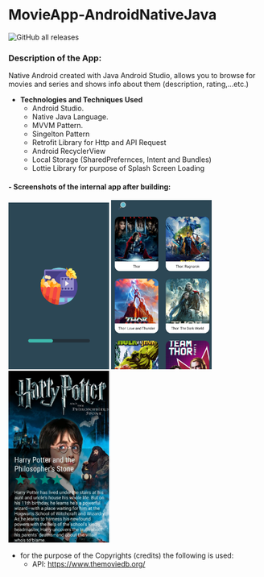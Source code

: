 # **MovieApp-AndroidNativeJava**
![GitHub all releases](https://img.shields.io/github/downloads/ahmed7am1d/MovieBrowser/total?logo=GitHub&style=flat-square)

### Description of the App:
Native Android created with Java Android Studio, allows you to browse for movies and series and shows info about them (description, rating,...etc.)
* **Technologies and Techniques Used**
  * Android Studio.
  * Native Java Language.
  * MVVM Pattern.
  * Singelton Pattern
  * Retrofit Library for Http and API Request 
  * Android RecyclerView
  * Local Storage (SharedPrefernces, Intent and Bundles)
  * Lottie Library for purpose of Splash Screen Loading
 
 #### - Screenshots of the internal app after building:
<img src="Images/splashScreen.png" width="200"></img>
<img src="Images/homePage.png" width="200"></img>
<img src="Images/movieDetails.png" width="200"></img>

* for the purpose of the Copyrights (credits) the following is used:
  * API: https://www.themoviedb.org/
